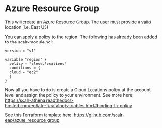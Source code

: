 # Azure Resource Group
This will create an Azure Resource Group. The user must provide a valid location (i.e. East US)

You can apply a policy to the region. The following has already been added to the scalr-module.hcl:

```
version = "v1"

variable "region" {
  policy = "cloud.locations"
  conditions = {
  cloud = "ec2"
  }
}
```

Now all you have to do is create a Cloud.Locations policy at the account level and assign the policy to your environment. See more here: https://scalr-athena.readthedocs-hosted.com/en/latest/catalog/variables.html#binding-to-policy

See this Terraform template here: https://github.com/scalr-eap/azure_resource_group
